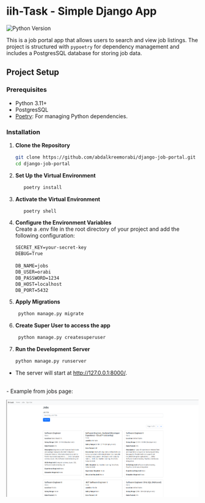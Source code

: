 # iih-Task - Simple Django App

![Python Version](https://img.shields.io/badge/python-3.11%2B-blue)

This is a job portal app that allows users to search and view job listings.
The project is structured with `pypoetry` for dependency management and includes a PostgresSQL database for storing job
data.

## Project Setup

### Prerequisites

- Python 3.11+
- PostgresSQL
- [Poetry](https://python-poetry.org/): For managing Python dependencies.

### Installation

1. **Clone the Repository**

   ```bash
   git clone https://github.com/abdalkreemorabi/django-job-portal.git
   cd django-job-portal
   ```

2. **Set Up the Virtual Environment**
   ```bash
      poetry install
   ```

3. **Activate the Virtual Environment**
   ```bash
      poetry shell
   ```

4. **Configure the Environment Variables**
   <br>Create a .env file in the root directory of your project and add the following configuration:
      ```
      SECRET_KEY=your-secret-key
      DEBUG=True
   
      DB_NAME=jobs
      DB_USER=orabi
      DB_PASSWORD=1234
      DB_HOST=localhost
      DB_PORT=5432
      ```

5. **Apply Migrations**
    ```bash
     python manage.py migrate
    ```

6. **Create Super User to access the app**
    ```bash
     python manage.py createsuperuser
    ```

7. **Run the Development Server**
   ```bash
   python manage.py runserver
   ```

- The server will start at http://127.0.0.1:8000/.
<br>
- Example from jobs page:

![examplejobs](/jobs/static/images/example_jobs.png)
